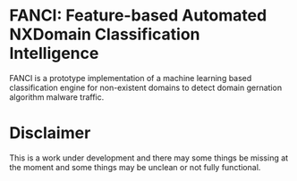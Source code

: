 # FANCI: Feature-based Automated NXDomain Classification Intelligence
FANCI is a prototype implementation of a machine learning based classification engine for non-existent domains to detect domain gernation algorithm malware traffic.

# Disclaimer
This is a work under development and there may some things be missing at the moment and some things may be unclean or not fully functional.
